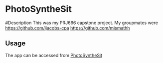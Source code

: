 # PhotoSyntheSit

#Description
This was my PRJ666 capstone project.
My groupmates were
https://github.com/ijacobs-cpa
https://github.com/mismathh

## Usage
The app can be accessed from [PhotoSyntheSit](https://photosynthesit.vercel.app/)
